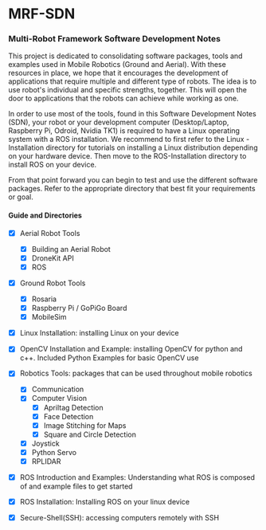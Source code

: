 # MRF-SDN
### Multi-Robot Framework Software Development Notes

This project is dedicated to consolidating software packages, tools and examples used in Mobile Robotics (Ground and Aerial). With these resources in place, we hope that it encourages the development of applications that require multiple and different type of robots. The idea is to use robot's individual and specific strengths, together. This will open the door to applications that the robots can achieve while working as one.

In order to use most of the tools, found in this Software Development Notes (SDN), your robot or your development computer (Desktop/Laptop, Raspberry Pi, Odroid, Nvidia TK1) is required to have a Linux operating system with a ROS installation. We recommend to first refer to the Linux - Installation directory for tutorials on installing a Linux distribution depending on your hardware device. Then move to the ROS-Installation directory to install ROS on your device. 

From that point forward you can begin to test and use the different software packages. Refer to the appropriate directory that best fit your requirements or goal.


#### Guide and Directories

- [X] Aerial Robot Tools 
	- [X] Building an Aerial Robot
	- [X] DroneKit API
	- [X] ROS

- [X] Ground Robot Tools
	- [X] Rosaria
	- [X] Raspberry Pi / GoPiGo Board
	- [X] MobileSim

- [X] Linux Installation: installing Linux on your device

- [X] OpenCV Installation and Example: installing OpenCV for python and c++. Included Python Examples for basic OpenCV use

- [X] Robotics Tools: packages that can be used throughout mobile robotics
	- [X] Communication
	- [X] Computer Vision
		- [X] Apriltag Detection
		- [X] Face Detection
		- [X] Image Stitching for Maps
		- [X] Square and Circle Detection
	- [X] Joystick
	- [X] Python Servo
	- [X] RPLIDAR

- [X] ROS Introduction and Examples: Understanding what ROS is composed of and example files to get started

- [X] ROS Installation: Installing ROS on your linux device

- [X] Secure-Shell(SSH): accessing computers remotely with SSH
